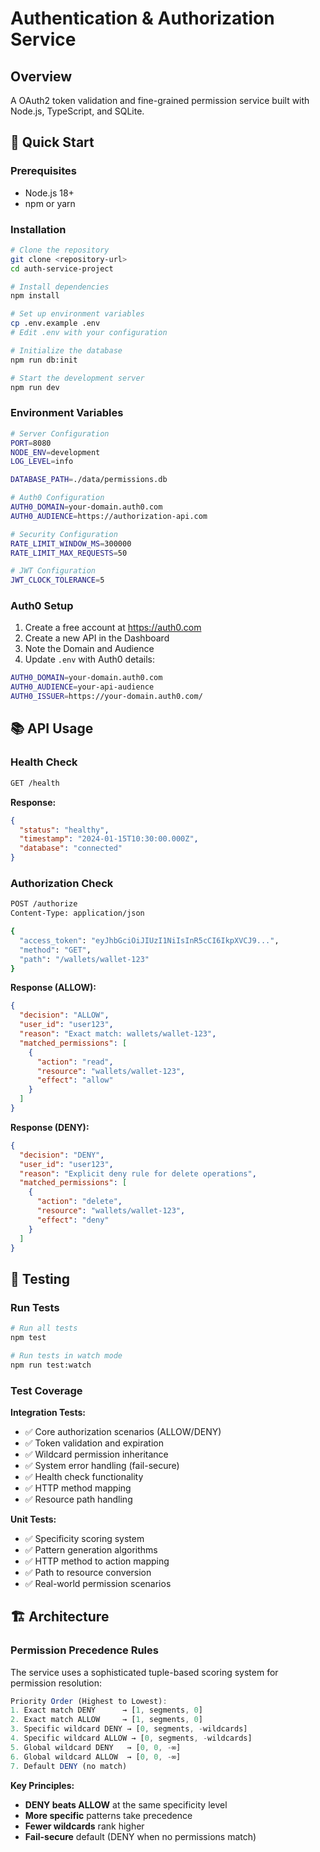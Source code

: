 # Authentication & Authorization Service

## Overview
A OAuth2 token validation and fine-grained permission service built with Node.js, TypeScript, and SQLite.

## 🚀 Quick Start

### Prerequisites
- Node.js 18+ 
- npm or yarn

### Installation

```bash
# Clone the repository
git clone <repository-url>
cd auth-service-project

# Install dependencies
npm install

# Set up environment variables
cp .env.example .env
# Edit .env with your configuration

# Initialize the database
npm run db:init

# Start the development server
npm run dev
```

### Environment Variables

```bash
# Server Configuration
PORT=8080
NODE_ENV=development
LOG_LEVEL=info

DATABASE_PATH=./data/permissions.db

# Auth0 Configuration
AUTH0_DOMAIN=your-domain.auth0.com
AUTH0_AUDIENCE=https://authorization-api.com

# Security Configuration
RATE_LIMIT_WINDOW_MS=300000
RATE_LIMIT_MAX_REQUESTS=50

# JWT Configuration
JWT_CLOCK_TOLERANCE=5
```

### Auth0 Setup

1. Create a free account at https://auth0.com
2. Create a new API in the Dashboard
3. Note the Domain and Audience
4. Update `.env` with Auth0 details:
```bash
AUTH0_DOMAIN=your-domain.auth0.com
AUTH0_AUDIENCE=your-api-audience
AUTH0_ISSUER=https://your-domain.auth0.com/
```

## 📚 API Usage

### Health Check

```bash
GET /health
```

**Response:**
```json
{
  "status": "healthy",
  "timestamp": "2024-01-15T10:30:00.000Z",
  "database": "connected"
}
```

### Authorization Check

```bash
POST /authorize
Content-Type: application/json

{
  "access_token": "eyJhbGciOiJIUzI1NiIsInR5cCI6IkpXVCJ9...",
  "method": "GET",
  "path": "/wallets/wallet-123"
}
```

**Response (ALLOW):**
```json
{
  "decision": "ALLOW",
  "user_id": "user123",
  "reason": "Exact match: wallets/wallet-123",
  "matched_permissions": [
    {
      "action": "read",
      "resource": "wallets/wallet-123",
      "effect": "allow"
    }
  ]
}
```

**Response (DENY):**
```json
{
  "decision": "DENY",
  "user_id": "user123",
  "reason": "Explicit deny rule for delete operations",
  "matched_permissions": [
    {
      "action": "delete",
      "resource": "wallets/wallet-123",
      "effect": "deny"
    }
  ]
}
```

## 🧪 Testing

### Run Tests

```bash
# Run all tests
npm test

# Run tests in watch mode
npm run test:watch
```

### Test Coverage

**Integration Tests:**
- ✅ Core authorization scenarios (ALLOW/DENY)
- ✅ Token validation and expiration
- ✅ Wildcard permission inheritance
- ✅ System error handling (fail-secure)
- ✅ Health check functionality
- ✅ HTTP method mapping
- ✅ Resource path handling

**Unit Tests:**
- ✅ Specificity scoring system
- ✅ Pattern generation algorithms
- ✅ HTTP method to action mapping
- ✅ Path to resource conversion
- ✅ Real-world permission scenarios

## 🏗️ Architecture

### Permission Precedence Rules

The service uses a sophisticated tuple-based scoring system for permission resolution:

```typescript
Priority Order (Highest to Lowest):
1. Exact match DENY      → [1, segments, 0]
2. Exact match ALLOW     → [1, segments, 0]
3. Specific wildcard DENY → [0, segments, -wildcards]
4. Specific wildcard ALLOW → [0, segments, -wildcards]
5. Global wildcard DENY   → [0, 0, -∞]
6. Global wildcard ALLOW  → [0, 0, -∞]
7. Default DENY (no match)
```

**Key Principles:**
- **DENY beats ALLOW** at the same specificity level
- **More specific** patterns take precedence
- **Fewer wildcards** rank higher
- **Fail-secure** default (DENY when no permissions match)

